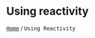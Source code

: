 # Using reactivity

<kbd><a href="/docs/index.md">Home</a></kbd> / <kbd>Using
Reactivity</kbd><br><br>
